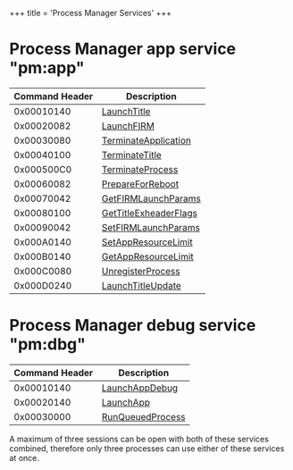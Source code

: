 +++
title = 'Process Manager Services'
+++

# Process Manager app service "pm:app"

| Command Header | Description                                                     |
|----------------|-----------------------------------------------------------------|
| 0x00010140     | [LaunchTitle](PMApp:LaunchTitle "wikilink")                     |
| 0x00020082     | [LaunchFIRM](PMApp:LaunchFIRM "wikilink")                       |
| 0x00030080     | [TerminateApplication](PMApp:TerminateApplication "wikilink")   |
| 0x00040100     | [TerminateTitle](PMApp:TerminateTitle "wikilink")               |
| 0x000500C0     | [TerminateProcess](PMApp:TerminateProcess "wikilink")           |
| 0x00060082     | [PrepareForReboot](PMApp:PrepareForReboot "wikilink")           |
| 0x00070042     | [GetFIRMLaunchParams](PMApp:GetFIRMLaunchParams "wikilink")     |
| 0x00080100     | [GetTitleExheaderFlags](PMApp:GetTitleExheaderFlags "wikilink") |
| 0x00090042     | [SetFIRMLaunchParams](PMApp:SetFIRMLaunchParams "wikilink")     |
| 0x000A0140     | [SetAppResourceLimit](PMApp:SetAppResourceLimit "wikilink")     |
| 0x000B0140     | [GetAppResourceLimit](PMApp:GetAppResourceLimit "wikilink")     |
| 0x000C0080     | [UnregisterProcess](PMApp:UnregisterProcess "wikilink")         |
| 0x000D0240     | [LaunchTitleUpdate](PMApp:LaunchTitleUpdate "wikilink")         |

# Process Manager debug service "pm:dbg"

| Command Header | Description                                           |
|----------------|-------------------------------------------------------|
| 0x00010140     | [LaunchAppDebug](PMDbg:LaunchAppDebug "wikilink")     |
| 0x00020140     | [LaunchApp](PMDbg:LaunchApp "wikilink")               |
| 0x00030000     | [RunQueuedProcess](PMDbg:RunQueuedProcess "wikilink") |

A maximum of three sessions can be open with both of these services
combined, therefore only three processes can use either of these
services at once.